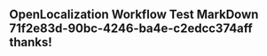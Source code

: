 <properties
ms.topic="hero-topic"
ms.test1="hero-topic"
ms.test2="test"/>

## OpenLocalization Workflow Test MarkDown 71f2e83d-90bc-4246-ba4e-c2edcc374aff thanks!
